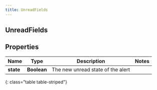 ```yaml
---
title: UnreadFields
---
```

## UnreadFields


## Properties

| Name | Type | Description | Notes |
| ------------ | ------------- | ------------- | ------------- |
| **state** | <!----><!---->**Boolean**<!----> | The new unread state of the alert |  |
{: class="table table-striped"}



